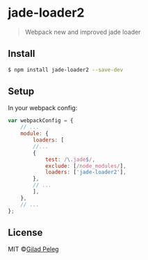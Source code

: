 # jade-loader2
> Webpack new and improved jade loader

## Install

```sh
$ npm install jade-loader2 --save-dev
```

## Setup

In your webpack config:

```js
var webpackConfig = {
    // ...
    module: {
        loaders: [
        //...
        {
            test: /\.jade$/,
            exclude: [/node_modules/],
            loaders: ['jade-loader2'],
        },
        // ...
        ],
    },
    // ...
};
```

## License

MIT ©[Gilad Peleg](http://giladpeleg.com)
